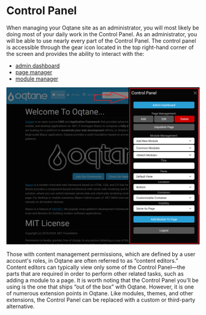 # Control Panel

When managing your Oqtane site as an administrator, you will most likely be doing most of your daily work in the Control Panel. As an administrator, you will be able to use nearly every part of the Control Panel. The control panel is accessible through the gear icon located in the top right-hand corner of the screen and provides the ability to interact with the:

* [admin dashboard](../admin-dashboard/index.md)
* [page manager](page-management.md)
* [module manager](modules.md)

![control-panel](./assets/control-panel.png)

Those with content management permissions, which are defined by a user account's roles, in Oqtane are often referred to as “content editors.” Content editors can typically view only some of the Control Panel—the parts that are required in order to perform other related tasks, such as adding a module to a page.
It is worth noting that the Control Panel you'll be using is the one that ships “out of the box” with Oqtane. However, it is one of numerous extension points in Oqtane. Like modules, themes, and other extensions, the Control Panel can be replaced with a custom or third-party alternative.
